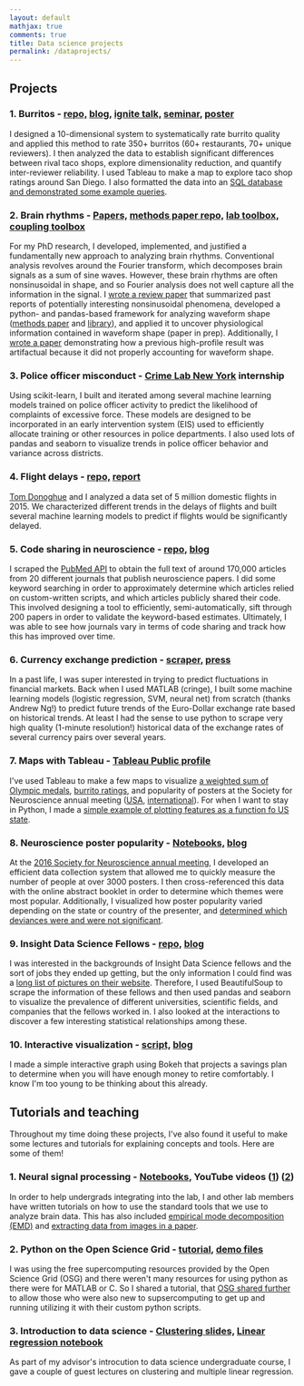 ```yaml
---
layout: default
mathjax: true
comments: true
title: Data science projects
permalink: /dataprojects/
---
```


## Projects

### 1. Burritos - [repo,](https://github.com/srcole/burritos) [blog,](https://srcole.github.io/100burritos/) [ignite talk,](https://www.youtube.com/watch?v=Hp6jFy4_bV4) [seminar,](https://docs.google.com/presentation/d/1jBm4GFYtNnwSkALODX2CwXRmHQmVDrRoeF8cSG8tnDY/edit?usp=sharing) [poster](https://srcole.github.io/assets/burrito/poster.pdf)

I designed a 10-dimensional system to systematically rate burrito quality and applied this method to rate 350+ burritos (60+ restaurants, 70+ unique reviewers). I then analyzed the data to establish significant differences between rival taco shops, explore dimensionality reduction, and quantify inter-reviewer reliability. I used Tableau to make a map to explore taco shop ratings around San Diego. I also formatted the data into an [SQL database and demonstrated some example queries](https://github.com/srcole/burritos/tree/master/SQL%20practice).

### 2. Brain rhythms - [Papers,](https://scholar.google.com/citations?user=fZe7tcwAAAAJ&hl=en) [methods paper repo,](https://github.com/voytekresearch/Cole_2018_cyclebycycle) [lab toolbox,](https://github.com/voytekresearch/neurodsp) [coupling toolbox](https://github.com/voytekresearch/pacpy)

For my PhD research, I developed, implemented, and justified a fundamentally new approach to analyzing brain rhythms. Conventional analysis revolves around the Fourier transform, which decomposes brain signals as a sum of sine waves. However, these brain rhythms are often nonsinusoidal in shape, and so Fourier analysis does not well capture all the information in the signal. I [wrote a review paper](https://linkinghub.elsevier.com/retrieve/pii/S1364661316302182) that summarized past reports of potentially interesting nonsinusoidal phenomena, developed a python- and pandas-based framework for analyzing waveform shape ([methods paper](https://www.biorxiv.org/content/early/2018/04/16/302000) and [library](https://github.com/voytekresearch/neurodsp)), and applied it to uncover physiological information contained in waveform shape (paper in prep). Additionally, I [wrote a paper](http://www.jneurosci.org/content/early/2017/05/02/JNEUROSCI.2208-16.2017) demonstrating how a previous high-profile result was artifactual because it did not properly accounting for waveform shape.

### 3. Police officer misconduct - [Crime Lab New York](https://urbanlabs.uchicago.edu/labs/crime-new-york) internship

Using scikit-learn, I built and iterated among several machine learning models trained on police officer activity to predict the likelihood of complaints of excessive force. These models are designed to be incorporated in an early intervention system (EIS) used to efficiently allocate training or other resources in police departments. I also used lots of pandas and seaborn to visualize trends in police officer behavior and variance across districts.

### 4. Flight delays - [repo,](https://github.com/srcole/flightdelay) [report](https://cseweb.ucsd.edu/classes/wi17/cse258-a/reports/a062.pdf)

[Tom Donoghue](https://tomdonoghue.github.io/) and I analyzed a data set of 5 million domestic flights in 2015. We characterized different trends in the delays of flights and built several machine learning models to predict if flights would be significantly delayed.

### 5. Code sharing in neuroscience - [repo,](https://github.com/srcole/codesharing) [blog](https://srcole.github.io/2018/07/19/code_sharing_journals/)

I scraped the [PubMed API](https://www.ncbi.nlm.nih.gov/pmc/tools/developers/) to obtain the full text of around 170,000 articles from 20 different journals that publish neuroscience papers. I did some keyword searching in order to approximately determine which articles relied on custom-written scripts, and which articles publicly shared their code. This involved designing a tool to efficiently, semi-automatically, sift through 200 papers in order to validate the keyword-based estimates. Ultimately, I was able to see how journals vary in terms of code sharing and track how this has improved over time.

### 6. Currency exchange prediction - [scraper,](https://github.com/srcole/fxml) [press](http://www.foxcarolina.com/story/18621418/clemson-students-made-40000)

In a past life, I was super interested in trying to predict fluctuations in financial markets. Back when I used MATLAB (cringe), I built some machine learning models (logistic regression, SVM, neural net) from scratch (thanks Andrew Ng!) to predict future trends of the Euro-Dollar exchange rate based on historical trends. At least I had the sense to use python to scrape very high quality (1-minute resolution!) historical data of the exchange rates of several currency pairs over several years.

### 7. Maps with Tableau - [Tableau Public profile](https://public.tableau.com/profile/scott.cole#!/)

I've used Tableau to make a few maps to visualize [a weighted sum of Olympic medals](https://public.tableau.com/profile/scott.cole#!/vizhome/Olympics-Scorepercountry/Dashboard1), [burrito ratings](https://public.tableau.com/profile/scott.cole#!/vizhome/BurritosinSanDiego/MainDash), and popularity of posters at the Society for Neuroscience annual meeting ([USA](https://public.tableau.com/profile/scott.cole#!/vizhome/SfN2016posterpopularityacrosstheUnitedStates/Dashboard1), [international](https://public.tableau.com/profile/scott.cole#!/vizhome/SfN2016posterpopularityacrosstheworld/Dashboard1)). For when I want to stay in Python, I made a [simple example of plotting features as a function fo US state](https://github.com/srcole/qwm/tree/master/usa_map). 

### 8. Neuroscience poster popularity - [Notebooks,](https://github.com/srcole/qwm/tree/master/sfn) [blog](https://srcole.github.io/2016/11/27/sfnthemes/)

At the [2016 Society for Neuroscience annual meeting](https://www.sfn.org/Annual-Meeting/Neuroscience-2016), I developed an efficient data collection system that allowed me to quickly measure the number of people at over 3000 posters. I then cross-referenced this data with the online abstract booklet in order to determine which themes were most popular. Additionally, I visualized how poster popularity varied depending on the state or country of the presenter, and [determined which deviances were and were not significant](https://srcole.github.io/2016/12/12/sfnstates/).

### 9. Insight Data Science Fellows - [repo,](https://github.com/srcole/insightfellows) [blog](https://srcole.github.io/2018/05/10/insight_fellows/)

I was interested in the backgrounds of Insight Data Science fellows and the sort of jobs they ended up getting, but the only information I could find was a [long list of pictures on their website](https://www.insightdatascience.com/fellows). Therefore, I used BeautifulSoup to scrape the information of these fellows and then used pandas and seaborn to visualize the prevalence of different universities, scientific fields, and companies that the fellows worked in. I also looked at the interactions to discover a few interesting statistical relationships among these.

### 10. Interactive visualization - [script,](https://github.com/srcole/qwm/blob/master/retire/make_bokeh.py) [blog](https://srcole.github.io/2017/09/09/retirement/)

I made a simple interactive graph using Bokeh that projects a savings plan to determine when you will have enough money to retire comfortably. I know I'm too young to be thinking about this already.


## Tutorials and teaching

Throughout my time doing these projects, I've also found it useful to make some lectures and tutorials for explaining concepts and tools. Here are some of them!

### 1. Neural signal processing - [Notebooks,](https://github.com/voytekresearch/neurodsp/tree/master/tutorials) YouTube videos ([1](https://www.youtube.com/watch?v=DIK5bfoTnlg)) ([2](https://www.youtube.com/watch?v=PAipVT_B_GY))

In order to help undergrads integrating into the lab, I and other lab members have written tutorials on how to use the standard tools that we use to analyze brain data. This has also included [empirical mode decomposition (EMD)](https://github.com/srcole/binder_emd) and [extracting data from images in a paper](
https://github.com/srcole/qwm/blob/master/misc/paper_data/Extract%20time%20series%20from%20a%20published%20figure.ipynb).

### 2. Python on the Open Science Grid - [tutorial,](https://srcole.github.io/2017/01/03/osg_python/) [demo files](https://github.com/srcole/demo_OSG_python)

I was using the free supercomputing resources provided by the Open Science Grid (OSG) and there weren't many resources for using python as there were for MATLAB or C. So I shared a tutorial, that [OSG shared further](http://opensciencegrid.org/news/2017/02/10/free-supercomputing.html) to allow those who were also new to supsercomputing to get up and running utilizing it with their custom python scripts.

### 3. Introduction to data science - [Clustering slides,](https://srcole.github.io/assets/presentations/cogs108/clustering.html#/) [Linear regression notebook](https://github.com/srcole/qwm/blob/master/misc/COGS108_Multiple%20Linear%20Regression%20and%20Collinearity.ipynb)

As part of my advisor's introcution to data science undergraduate course, I gave a couple of guest lectures on clustering and multiple linear regression.
